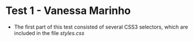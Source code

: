 # Test 1  - Vanessa Marinho

* The first part of this test consisted of several CSS3 selectors, which are included in the file *styles.css*
